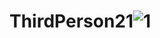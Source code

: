 # ThirdPerson21![1](https://user-images.githubusercontent.com/79748858/181878563-5f4bba04-c1dc-4f50-bfd7-f7e985d0544d.png)
